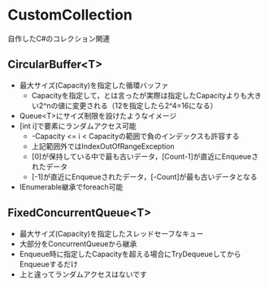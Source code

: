 # CustomCollection
自作したC#のコレクション関連

## CircularBuffer\<T>
* 最大サイズ(Capacity)を指定した循環バッファ
  * Capacityを指定して，とは言ったが実際は指定したCapacityよりも大きい2^nの値に変更される（12を指定したら2^4=16になる）
* Queue\<T>にサイズ制限を設けたようなイメージ
* \[int i]で要素にランダムアクセス可能
  * -Capacity <= i < Capacityの範囲で負のインデックスも許容する
  * 上記範囲外ではIndexOutOfRangeException
  * [0]が保持している中で最も古いデータ，[Count-1]が直近にEnqueueされたデータ
  * [-1]が直近にEnqueueされたデータ，[-Count]が最も古いデータとなる
* IEnumerable継承でforeach可能

## FixedConcurrentQueue\<T>
* 最大サイズ(Capacity)を指定したスレッドセーフなキュー
* 大部分をConcurrentQueueから継承
* Enqueue時に指定したCapacityを超える場合にTryDequeueしてからEnqueueするだけ
* 上と違ってランダムアクセスはないです
